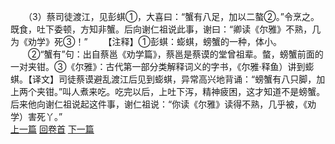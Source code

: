 　　（3）蔡司徒渡江，见彭蜞①，大喜曰：“蟹有八足，加以二螯②。”令烹之。既食，吐下委顿，方知非蟹。后向谢仁祖说此事，谢曰：“卿读《尔雅》不熟，几为《劝学》死③！”
　　【注释】①彭蜞：蟛蜞，螃蟹的一种，体小。
　　②“蟹有”句：出自蔡邕《劝学篇》，蔡邕是蔡谟的堂曾祖辈。螫，螃蟹前面的一对夹钳。③《尔雅》：古代第一部分类解释词义的字书，《尔雅·释鱼）讲到蟛蜞。【译文】司徒蔡谟避乱渡江后见到蟛蜞，异常高兴地背诵：“螃蟹有八只脚，加上两个夹钳。”叫人煮来吃。吃完以后，上吐下泻，精神疲困，这才知道不是螃蟹。后来他向谢仁祖说起这件事，谢仁祖说：“你读《尔雅》读得不熟，几乎被，《劝学）害死丫。”
<br>[上一篇](34_2) [回卷首](34_0) [下一篇](34_4)
